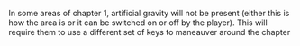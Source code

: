 
In some areas of chapter 1, artificial gravity will not be present (either this is how the area is or it can be switched on or off by the player). This will require them to use a different set of keys to maneauver around the chapter 